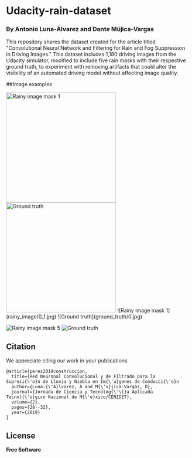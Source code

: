 # Udacity-rain-dataset
### By Antonio Luna-Álvarez and Dante Mújica-Vargas

This repository shares the dataset created for the article titled "Convolutional Neural Network and Filtering for Rain and Fog Suppression in Driving Images." This dataset includes 1,180 driving images from the Udacity simulator, modified to include five rain masks with their respective ground truth, to experiment with removing artifacts that could alter the visibility of an automated driving model without affecting image quality.

##Image examples

<img src="rainy_image/0_1.jpg" alt="Rainy image mask 1" width="300">
<img src="ground_truth/0.jpg" alt="Ground truth" width="300">
![Rainy image mask 1](rainy_image/0_1.jpg)
![Ground truth](ground_truth/0.jpg)

![Rainy image mask 5](rainy_image/1000_5.jpg)
![Ground truth](ground_truth/1000.jpg)

## Citation
We appreciate citing our work in your publications


```
@article{perez2019construccion,
  title={Red Neuronal Convolucional y de Filtrado para la Supresi{\'o}n de Lluvia y Niebla en Im{\'a}genes de Conducci{\'o}n
  author={Luna-{\'A}lvarez, A and M{\'u}jica-Vargas, D},
  journal={Jornada de Ciencia y Tecnolog{\'\i}a Aplicada Tecnol{\'o}gico Nacional de M{\'e}xico/CENIDET},
  volume={2},
  pages={28--32},
  year={2019}
}
```

## License

**Free Software**

